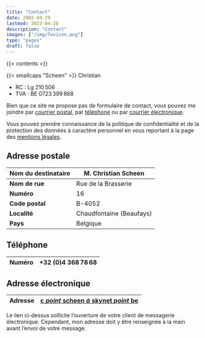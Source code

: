```yaml
---
title: "Contact"
date: 2002-04-29
lastmod: 2023-04-28
description: "Contact"
images: ["/img/favicon.png"]
type: "pages"
draft: false
---
```


{{< contents >}}

{{< smallcaps "Scheen" >}} Christian
*   RC&nbsp;: Lg&nbsp;210&#8239;506
*   TVA&nbsp;: BE&nbsp;0723&#8239;399&#8239;868

Bien que ce site ne propose pas de formulaire de contact, vous pouvez me
joindre par
[courrier postal](#adresse-postale
"Adresse postale"),
par
[téléphone](#téléphone
"Téléphone")
ou par
[courrier électronique](#adresse-électronique
"Adresse électronique").

Vous pouvez prendre connaissance de la politique de confidentialité et de la
protection des données à caractère personnel en vous reportant à la page des
[mentions légales](/mentions-legales/
"Lien vers la page des mentions légales").

## Adresse postale

**Nom du destinataire** | M.&nbsp;Christian Scheen
------------------------|-------------------------
**Nom de rue**          | Rue de la Brasserie
**Numéro**              | 16
**Code postal**         | B-4052
**Localité**            | Chaudfontaine (Beaufays)
**Pays**                | Belgique

## Téléphone

**Numéro** | +32&nbsp;(0)4&nbsp;368&#8239;78&#8239;68
-----------|-----------------------------------------

## Adresse électronique

**Adresse** | [c *point* scheen *à* skynet *point* be](mailto: "Courriel")
------------|-------------------------------------------------------------

Le lien ci-dessus sollicite l’ouverture de votre client de messagerie
électronique.
Cependant, mon adresse doit y être renseignée à la main avant l’envoi de
votre message.
